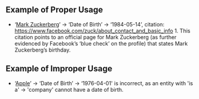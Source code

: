 ## Example of Proper Usage
* ‘[Mark Zuckerberg](https://golden.com/wiki/Mark_Zuckerberg-AZ9)’ → ‘Date of Birth’ → ‘1984-05-14’, citation: https://www.facebook.com/zuck/about_contact_and_basic_info 1. This citation points to an official page for Mark Zuckerberg (as further evidenced by Facebook’s ‘blue check’ on the profile) that states Mark Zuckerberg’s birthday.

## Example of Improper Usage
* ‘[Apple](https://golden.com/wiki/Apple_(company)-5NB)’ → ‘Date of Birth’ → ‘1976-04-01' is incorrect, as an entity with 'is a' → 'company' cannot have a date of birth.
